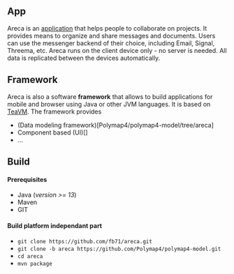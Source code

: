 ## App

Areca is an [application](areca/tree/master/areca.app) that helps people to collaborate on projects. It provides means to organize and share messages and documents. Users can use the messenger backend of their choice, including Email, Signal, Threema, etc. Areca runs on the client device only - no server is needed. All data is replicated between the devices automatically.

## Framework

Areca is also a software **framework** that allows to build applications for mobile and browser using Java or other JVM languages. It is based on [TeaVM](http://teavm.org/). The framework provides

  * (Data modeling framework)[Polymap4/polymap4-model/tree/areca]
  * Component based (UI)[]
  * ...

## Build

#### Prerequisites

  * Java (_version >= 13_)
  * Maven
  * GIT

#### Build platform independant part

  * `git clone https://github.com/fb71/areca.git`
  * `git clone -b areca https://github.com/Polymap4/polymap4-model.git`
  * `cd areca`
  * `mvn package`

